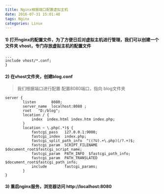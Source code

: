 ```yaml
---
title: Nginx根据端口配置虚拟主机
date: 2016-07-31 15:01:48
tags: Nginx 
categories: Linux
---
```


#### 1)  打开nginx的配置文件，为了方便日后对虚拟主机进行管理，我们可以创建一个文件夹 vhost，专门存放虚拟主机的配置文件 

```nginx
...
include vhost/*.conf;
}
```

#### 2) 在vhost文件夹，创建blog.conf

> 我们根据端口进行配置
> 配置8080端口，指向 blog文件夹

```nginx 
server {
        listen       8080;
        server_name  localhost:8080 ;
        root   "D:/blog";
        location / {
            index  index.html index.htm index.php;
        }
        location ~ \.php(.*)$ {
            fastcgi_pass   127.0.0.1:9000;
            fastcgi_index  index.php;
            fastcgi_split_path_info  ^((?U).+\.php)(/?.+)$;
            fastcgi_param  SCRIPT_FILENAME  $document_root$fastcgi_script_name;
            fastcgi_param  PATH_INFO  $fastcgi_path_info;
            fastcgi_param  PATH_TRANSLATED  $document_root$fastcgi_path_info;
            include        fastcgi_params;
        }
}
```

#### 3) 重启nginx服务，浏览器访问 http://localhost:8080